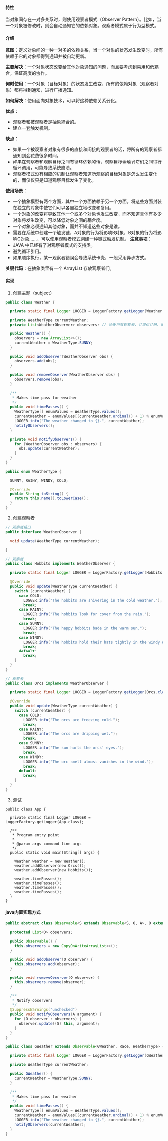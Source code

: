 #### 特性
当对象间存在一对多关系时，则使用观察者模式（Observer Pattern）。比如，当一个对象被修改时，则会自动通知它的依赖对象。观察者模式属于行为型模式。
#### 介绍
**意图**：定义对象间的一种一对多的依赖关系，当一个对象的状态发生改变时，所有依赖于它的对象都得到通知并被自动更新。

**主要解决**：一个对象状态改变给其他对象通知的问题，而且要考虑到易用和低耦合，保证高度的协作。

**何时使用**：一个对象（目标对象）的状态发生改变，所有的依赖对象（观察者对象）都将得到通知，进行广播通知。

**如何解决**：使用面向对象技术，可以将这种依赖关系弱化。

**优点**：
- 观察者和被观察者是抽象耦合的。 
- 建立一套触发机制。

**缺点**： 
- 如果一个被观察者对象有很多的直接和间接的观察者的话，将所有的观察者都通知到会花费很多时间。 
- 如果在观察者和观察目标之间有循环依赖的话，观察目标会触发它们之间进行循环调用，可能导致系统崩溃。 
- 观察者模式没有相应的机制让观察者知道所观察的目标对象是怎么发生变化的，而仅仅只是知道观察目标发生了变化。

**使用场景**：
- 一个抽象模型有两个方面，其中一个方面依赖于另一个方面。将这些方面封装在独立的对象中使它们可以各自独立地改变和复用。
- 一个对象的改变将导致其他一个或多个对象也发生改变，而不知道具体有多少对象将发生改变，可以降低对象之间的耦合度。
- 一个对象必须通知其他对象，而并不知道这些对象是谁。
- 需要在系统中创建一个触发链，A对象的行为将影响B对象，B对象的行为将影响C对象……，可以使用观察者模式创建一种链式触发机制。
**注意事项**： 
- JAVA 中已经有了对观察者模式的支持类。 
- 避免循环引用。 
- 如果顺序执行，某一观察者错误会导致系统卡壳，一般采用异步方式。

**关键代码**：在抽象类里有一个 ArrayList 存放观察者们。

#### 实现
1. 创建主题（subject）
```java
public class Weather {

  private static final Logger LOGGER = LoggerFactory.getLogger(Weather.class);

  private WeatherType currentWeather;
  private List<WeatherObserver> observers; // 抽象持有观察者，并提供注册、退出机制

  public Weather() {
    observers = new ArrayList<>();
    currentWeather = WeatherType.SUNNY;
  }

  public void addObserver(WeatherObserver obs) {
    observers.add(obs);
  }

  public void removeObserver(WeatherObserver obs) {
    observers.remove(obs);
  }

  /**
   * Makes time pass for weather
   */
  public void timePasses() {
    WeatherType[] enumValues = WeatherType.values();
    currentWeather = enumValues[(currentWeather.ordinal() + 1) % enumValues.length];
    LOGGER.info("The weather changed to {}.", currentWeather);
    notifyObservers();
  }

  private void notifyObservers() {
    for (WeatherObserver obs : observers) {
      obs.update(currentWeather);
    }
  }
}

public enum WeatherType {

  SUNNY, RAINY, WINDY, COLD;

  @Override
  public String toString() {
    return this.name().toLowerCase();
  }
}
```
2. 创建观察者
```java
// 观察者接口
public interface WeatherObserver {

  void update(WeatherType currentWeather);

}

// 观察者
public class Hobbits implements WeatherObserver {

  private static final Logger LOGGER = LoggerFactory.getLogger(Hobbits.class);

  @Override
  public void update(WeatherType currentWeather) {
    switch (currentWeather) {
      case COLD:
        LOGGER.info("The hobbits are shivering in the cold weather.");
        break;
      case RAINY:
        LOGGER.info("The hobbits look for cover from the rain.");
        break;
      case SUNNY:
        LOGGER.info("The happy hobbits bade in the warm sun.");
        break;
      case WINDY:
        LOGGER.info("The hobbits hold their hats tightly in the windy weather.");
        break;
      default:
        break;
    }
  }
}

// 观察者
public class Orcs implements WeatherObserver {

  private static final Logger LOGGER = LoggerFactory.getLogger(Orcs.class);

  @Override
  public void update(WeatherType currentWeather) {
    switch (currentWeather) {
      case COLD:
        LOGGER.info("The orcs are freezing cold.");
        break;
      case RAINY:
        LOGGER.info("The orcs are dripping wet.");
        break;
      case SUNNY:
        LOGGER.info("The sun hurts the orcs' eyes.");
        break;
      case WINDY:
        LOGGER.info("The orc smell almost vanishes in the wind.");
        break;
      default:
        break;
    }
  }
}
```

3. 测试
```
public class App {

  private static final Logger LOGGER = LoggerFactory.getLogger(App.class);

  /**
   * Program entry point
   * 
   * @param args command line args
   */
  public static void main(String[] args) {

    Weather weather = new Weather();
    weather.addObserver(new Orcs());
    weather.addObserver(new Hobbits());

    weather.timePasses();
    weather.timePasses();
    weather.timePasses();
    weather.timePasses();
  }
}
```

#### java内置实现方式
```java
public abstract class Observable<S extends Observable<S, O, A>, O extends Observer<S, O, A>, A> {

  protected List<O> observers;

  public Observable() {
    this.observers = new CopyOnWriteArrayList<>();
  }

  public void addObserver(O observer) {
    this.observers.add(observer);
  }

  public void removeObserver(O observer) {
    this.observers.remove(observer);
  }

  /**
   * Notify observers
   */
  @SuppressWarnings("unchecked")
  public void notifyObservers(A argument) {
    for (O observer : observers) {
      observer.update((S) this, argument);
    }
  }
}

public class GWeather extends Observable<GWeather, Race, WeatherType> {

  private static final Logger LOGGER = LoggerFactory.getLogger(GWeather.class);

  private WeatherType currentWeather;

  public GWeather() {
    currentWeather = WeatherType.SUNNY;
  }

  /**
   * Makes time pass for weather
   */
  public void timePasses() {
    WeatherType[] enumValues = WeatherType.values();
    currentWeather = enumValues[(currentWeather.ordinal() + 1) % enumValues.length];
    LOGGER.info("The weather changed to {}.", currentWeather);
    notifyObservers(currentWeather);
  }
}
```